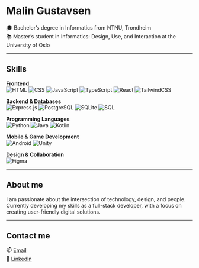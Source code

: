 # Malin Gustavsen  

🎓 Bachelor’s degree in Informatics from NTNU, Trondheim  
📚 Master’s student in Informatics: Design, Use, and Interaction at the University of Oslo  

---

## Skills  

**Frontend**  
![HTML](https://img.shields.io/badge/HTML-E34F26?style=for-the-badge&logo=html5&logoColor=white) 
![CSS](https://img.shields.io/badge/CSS-1572B6?style=for-the-badge&logo=css3&logoColor=white) 
![JavaScript](https://img.shields.io/badge/JavaScript-F7DF1E?style=for-the-badge&logo=javascript&logoColor=black) 
![TypeScript](https://img.shields.io/badge/TypeScript-3178C6?style=for-the-badge&logo=typescript&logoColor=white) 
![React](https://img.shields.io/badge/React-20232A?style=for-the-badge&logo=react&logoColor=61DAFB) 
![TailwindCSS](https://img.shields.io/badge/Tailwind_CSS-38B2AC?style=for-the-badge&logo=tailwind-css&logoColor=white)  

**Backend & Databases**  
![Express.js](https://img.shields.io/badge/Express.js-000000?style=for-the-badge&logo=express&logoColor=white) 
![PostgreSQL](https://img.shields.io/badge/PostgreSQL-4169E1?style=for-the-badge&logo=postgresql&logoColor=white) 
![SQLite](https://img.shields.io/badge/SQLite-003B57?style=for-the-badge&logo=sqlite&logoColor=white) 
![SQL](https://img.shields.io/badge/SQL-4479A1?style=for-the-badge&logo=database&logoColor=white)  

**Programming Languages**  
![Python](https://img.shields.io/badge/Python-3776AB?style=for-the-badge&logo=python&logoColor=white) 
![Java](https://img.shields.io/badge/Java-007396?style=for-the-badge&logo=java&logoColor=white) 
![Kotlin](https://img.shields.io/badge/Kotlin-7F52FF?style=for-the-badge&logo=kotlin&logoColor=white)  

**Mobile & Game Development**  
![Android](https://img.shields.io/badge/Android-3DDC84?style=for-the-badge&logo=android&logoColor=white) 
![Unity](https://img.shields.io/badge/Unity-100000?style=for-the-badge&logo=unity&logoColor=white)  

**Design & Collaboration**  
![Figma](https://img.shields.io/badge/Figma-F24E1E?style=for-the-badge&logo=figma&logoColor=white)  





---

## About me  
I am passionate about the intersection of technology, design, and people.  
Currently developing my skills as a full-stack developer, with a focus on creating user-friendly digital solutions.  

---

## Contact me  

📫 [Email](mailto:malin.gustavsen@hotmail.com)  
💼 [LinkedIn](https://www.linkedin.com/in/malin-gustavsen-198592233)  
